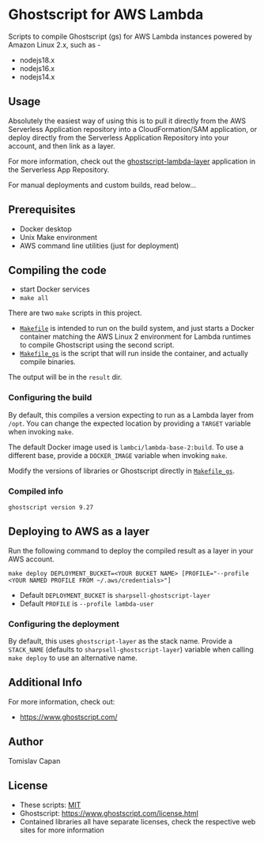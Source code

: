 # Ghostscript for AWS Lambda

Scripts to compile Ghostscript (gs) for AWS Lambda instances powered by Amazon Linux 2.x,
such as -

- nodejs18.x
- nodejs16.x
- nodejs14.x

## Usage

Absolutely the easiest way of using this is to pull it directly from the AWS Serverless
Application repository into a CloudFormation/SAM application, or deploy directly from
the Serverless Application Repository into your account, and then link as a layer.

For more information, check out the
[ghostscript-lambda-layer](https://serverlessrepo.aws.amazon.com/applications/arn:aws:serverlessrepo:us-east-1:154387959412:applications~ghostscript-lambda-layer)
application in the Serverless App Repository.

For manual deployments and custom builds, read below...

## Prerequisites

- Docker desktop
- Unix Make environment
- AWS command line utilities (just for deployment)

## Compiling the code

- start Docker services
- `make all`

There are two `make` scripts in this project.

- [`Makefile`](Makefile) is intended to run on the build system, and just starts
  a Docker container matching the AWS Linux 2 environment for Lambda runtimes to
  compile Ghostscript using the second script.
- [`Makefile_gs`](Makefile_gs) is the script that will run inside the container,
  and actually compile binaries.

The output will be in the `result` dir.

### Configuring the build

By default, this compiles a version expecting to run as a Lambda layer from
`/opt`. You can change the expected location by providing a `TARGET` variable
when invoking `make`.

The default Docker image used is `lambci/lambda-base-2:build`. To use a different
base, provide a `DOCKER_IMAGE` variable when invoking `make`.

Modify the versions of libraries or Ghostscript directly in [`Makefile_gs`](Makefile_gs).

### Compiled info

```
ghostscript version 9.27
```

## Deploying to AWS as a layer

Run the following command to deploy the compiled result as a layer in your AWS account.

```
make deploy DEPLOYMENT_BUCKET=<YOUR BUCKET NAME> [PROFILE="--profile <YOUR NAMED PROFILE FROM ~/.aws/credentials>"]
```

- Default `DEPLOYMENT_BUCKET` is `sharpsell-ghostscript-layer`
- Default `PROFILE` is `--profile lambda-user`

### Configuring the deployment

By default, this uses `ghostscript-layer` as the stack name. Provide a `STACK_NAME` (defaults to `sharpsell-ghostscript-layer`) variable when calling `make deploy` to use an alternative name.

## Additional Info

For more information, check out:

- https://www.ghostscript.com/

## Author

Tomislav Capan

## License

- These scripts: [MIT](https://opensource.org/licenses/MIT)
- Ghostscript: <https://www.ghostscript.com/license.html>
- Contained libraries all have separate licenses, check the respective web sites for more information

